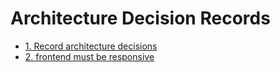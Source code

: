 # Architecture Decision Records

* [1. Record architecture decisions](0001-record-architecture-decisions.md)
* [2. frontend must be responsive](0002-frontend-must-be-responsive.md)
